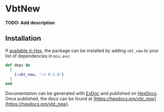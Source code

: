 # VbtNew

**TODO: Add description**

## Installation

If [available in Hex](https://hex.pm/docs/publish), the package can be installed
by adding `vbt_new` to your list of dependencies in `mix.exs`:

```elixir
def deps do
  [
    {:vbt_new, "~> 0.1.0"}
  ]
end
```

Documentation can be generated with [ExDoc](https://github.com/elixir-lang/ex_doc)
and published on [HexDocs](https://hexdocs.pm). Once published, the docs can
be found at [https://hexdocs.pm/vbt_new](https://hexdocs.pm/vbt_new).


